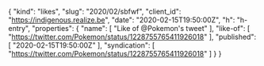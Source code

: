 {
  "kind": "likes",
  "slug": "2020/02/sbfwf",
  "client_id": "https://indigenous.realize.be",
  "date": "2020-02-15T19:50:00Z",
  "h": "h-entry",
  "properties": {
    "name": [
      "Like of @Pokemon's tweet"
    ],
    "like-of": [
      "https://twitter.com/Pokemon/status/1228755765411926018"
    ],
    "published": [
      "2020-02-15T19:50:00Z"
    ],
    "syndication": [
      "https://twitter.com/Pokemon/status/1228755765411926018"
    ]
  }
}
